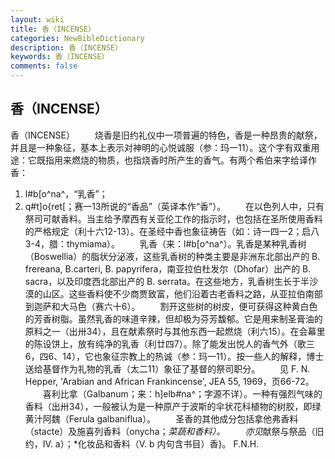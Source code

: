 ```yaml
---
layout: wiki
title: 香（INCENSE）
categories: NewBibleDictionary
description: 香（INCENSE）
keywords: 香（INCENSE）
comments: false
---
```


## 香（INCENSE）



香（INCENSE）
　　烧香是旧约礼仪中一项普遍的特色，香是一种昂贵的献祭，并且是一种象征，基本上表示对神明的心悦诚服（参：玛一11）。这个字有双重用途：它既指用来燃烧的物质，也指烧香时所产生的香气。有两个希伯来字给译作香：
1. l#b[o^na^，“乳香”；
2. q#t]o{ret[；赛一13所说的“香品”（英译本作“香”）。
　　在以色列人中，只有祭司可献香料。当主给予摩西有关亚伦工作的指示时，也包括在圣所使用香料的严格规定（利十六12-13）。在圣经中香也象征祷告（如：诗一四一2；启八3-4，腊：thymiama）。
　　乳香（来：l#b[o^na^）。乳香是某种乳香树（Boswellia）的脂状分泌液，这些乳香树的种类主要是非洲东北部出产的 B. frereana, B.carteri, B. papyrifera，南亚拉伯杜发尔（Dhofar）出产的 B. sacra，以及印度西北部出产的 B. serrata。在这些地方，乳香树生长于半沙漠的山区。这些香料使不少商贾致富，他们沿着古老香料之路，从亚拉伯南部到迦萨和大马色（赛六十6）。
　　割开这些树的树皮，便可获得这种黄白色的芳香树脂。虽然乳香的味道辛辣，但却极为芬芳馥郁。它是用来制圣膏油的原料之一（出卅34），且在献素祭时与其他东西一起燃烧（利六15）。在会幕里的陈设饼上，放有纯净的乳香（利廿四7）。除了能发出悦人的香气外（歌三6，四6、14），它也象征宗教上的热诚（参：玛一11）。按一些人的解释，博士送给基督作为礼物的乳香（太二11）象征了基督的祭司职分。
　　见 F. N. Hepper, 'Arabian and
African Frankincense', JEA 55, 1969，页66-72。
　　喜利比拿（Galbanum；来：h]elb#na^；字源不详）。一种有强烈气味的香料（出卅34），一般被认为是一种原产于波斯的伞状花科植物的树胶，即绿黄汁阿魏（Ferula galbaniflua）。
　　圣香的其他成分包括拿他弗香料（stacte）及施喜列香料（onycha；*菜蔬和香料）。
　　亦见*献祭与祭品（旧约，IV. a）；*化妆品和香料（V. b 内句含书目）香}。
F.N.H.





